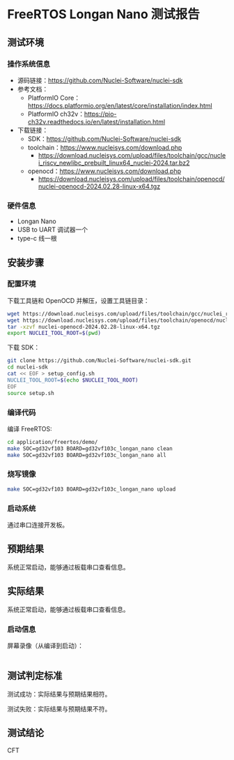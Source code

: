 # FreeRTOS Longan Nano 测试报告

## 测试环境

### 操作系统信息

- 源码链接：https://github.com/Nuclei-Software/nuclei-sdk
- 参考文档：
    - PlatformIO Core：https://docs.platformio.org/en/latest/core/installation/index.html
    - PlatformIO ch32v：https://pio-ch32v.readthedocs.io/en/latest/installation.html
- 下载链接：
    - SDK：https://github.com/Nuclei-Software/nuclei-sdk
    - toolchain：https://www.nucleisys.com/download.php
        - https://download.nucleisys.com/upload/files/toolchain/gcc/nuclei_riscv_newlibc_prebuilt_linux64_nuclei-2024.tar.bz2
    - openocd：https://www.nucleisys.com/download.php
        - https://download.nucleisys.com/upload/files/toolchain/openocd/nuclei-openocd-2024.02.28-linux-x64.tgz

### 硬件信息

- Longan Nano
- USB to UART 调试器一个
- type-c 线一根

## 安装步骤

### 配置环境

下载工具链和 OpenOCD 并解压，设置工具链目录：
```bash
wget https://download.nucleisys.com/upload/files/toolchain/gcc/nuclei_riscv_newlibc_prebuilt_linux64_nuclei-2024.tar.bz2
wget https://download.nucleisys.com/upload/files/toolchain/openocd/nuclei-openocd-2024.02.28-linux-x64.tgz
tar -xzvf nuclei-openocd-2024.02.28-linux-x64.tgz
export NUCLEI_TOOL_ROOT=$(pwd)
```

下载 SDK：
```bash
git clone https://github.com/Nuclei-Software/nuclei-sdk.git
cd nuclei-sdk
cat << EOF > setup_config.sh
NUCLEI_TOOL_ROOT=$(echo $NUCLEI_TOOL_ROOT)
EOF
source setup.sh
```

### 编译代码

编译 FreeRTOS:
```bash
cd application/freertos/demo/
make SOC=gd32vf103 BOARD=gd32vf103c_longan_nano clean
make SOC=gd32vf103 BOARD=gd32vf103c_longan_nano all
```

### 烧写镜像

```bash
make SOC=gd32vf103 BOARD=gd32vf103c_longan_nano upload
```

### 启动系统

通过串口连接开发板。

## 预期结果

系统正常启动，能够通过板载串口查看信息。

## 实际结果

系统正常启动，能够通过板载串口查看信息。

### 启动信息

屏幕录像（从编译到启动）：

```log
```

## 测试判定标准

测试成功：实际结果与预期结果相符。

测试失败：实际结果与预期结果不符。

## 测试结论

CFT
